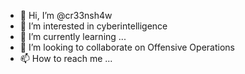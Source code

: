 - 👋 Hi, I’m @cr33nsh4w
- 👀 I’m interested in cyberintelligence 
- 🌱 I’m currently learning ...
- 💞️ I’m looking to collaborate on Offensive Operations 
- 📫 How to reach me ...

<!---
cr33nsh4w/cr33nsh4w is a ✨ special ✨ repository because its `README.md` (this file) appears on your GitHub profile.
You can click the Preview link to take a look at your changes.
--->
